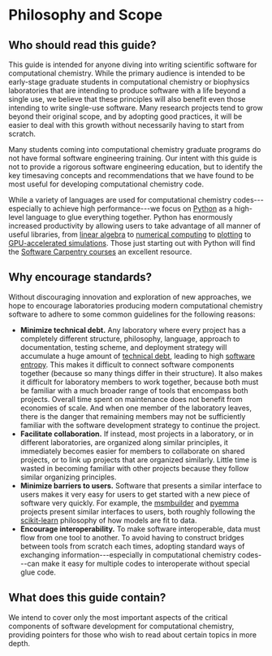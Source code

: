 # Philosophy and Scope

## Who should read this guide?

This guide is intended for anyone diving into writing scientific software for computational chemistry.
While the primary audience is intended to be early-stage graduate students in computational chemistry or biophysics laboratories that are intending to produce software with a life beyond a single use, we believe that these principles will also benefit even those intending to write single-use software.
Many research projects tend to grow beyond their original scope, and by adopting good practices, it will be easier to deal with this growth without necessarily having to start from scratch.

Many students coming into computational chemistry graduate programs do not have formal software engineering training.
Our intent with this guide is not to provide a rigorous software engineering education, but to identify the key timesaving concepts and recommendations that we have found to be most useful for developing computational chemistry code.

While a variety of languages are used for computational chemistry codes---especially to achieve high performance---we focus on [Python](https://www.python.org/) as a high-level language to glue everything together.
Python has enormously increased productivity by allowing users to take advantage of all manner of useful libraries, from [linear algebra](http://www.numpy.org/) to [numerical computing](http://scipy.org/) to [plotting](http://seaborn.pydata.org/) to [GPU-accelerated simulations](http://openmm.org).
Those just starting out with Python will find the [Software Carpentry courses](http://swcarpentry.github.io/python-novice-inflammation/) an excellent resource.

## Why encourage standards?

Without discouraging innovation and exploration of new approaches, we hope to encourage laboratories producing modern computational chemistry software to adhere to some common guidelines for the following reasons:

* __Minimize technical debt.__ Any laboratory where every project has a completely different structure, philosophy, language, approach to documentation, testing scheme, and deployment strategy will accumulate a huge amount of [technical debt](https://en.wikipedia.org/wiki/Technical_debt), leading to high [software entropy](Software_entropy). This makes it difficult to connect software components together (because so many things differ in their structure). It also makes it difficult for laboratory members to work together, because both must be familiar with a much broader range of tools that encompass both projects. Overall time spent on maintenance does not benefit from economies of scale. And when one member of the laboratory leaves, there is the danger that remaining members may not be sufficiently familiar with the software development strategy to continue the project.
* __Facilitate collaboration.__ If instead, most projects in a laboratory, or in different laboratories, are organized along similar principles, it immediately becomes easier for members to collaborate on shared projects, or to link up projects that are organized similarly. Little time is wasted in becoming familiar with other projects because they follow similar organizing principles.
* __Minimize barriers to users.__ Software that presents a similar interface to users makes it very easy for users to get started with a new piece of software very quickly. For example, the [msmbuilder](http://msmbuilder.org/) and [pyemma](http://pyemma.org) projects present similar interfaces to users, both roughly following the [scikit-learn](http://scikit-learn.org/) philosophy of how models are fit to data.
* __Encourage interoperability.__ To make software interoperable, data must flow from one tool to another. To avoid having to construct bridges between tools from scratch each times, adopting standard ways of exchanging information---especially in computational chemistry codes---can make it easy for multiple codes to interoperate without special glue code.

## What does this guide contain?

We intend to cover only the most important aspects of the critical components of software development for computational chemistry, providing pointers for those who wish to read about certain topics in more depth.
